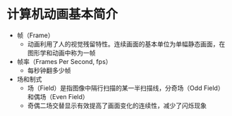 # 计算机动画基本简介

- 帧（Frame）
	- 动画利用了人的视觉残留特性。连续画面的基本单位为单幅静态画面，在图形学和动画中称为一帧
- 帧率（Frames Per Second, fps）
	- 每秒钟翻多少帧
- 场和制式
	- 场（Field）是指图像中隔行扫描的某一半扫描线，分奇场（Odd Field）和偶场（Even Field）
	- 奇偶二场交替显示有效提高了画面变化的连续性，减少了闪烁现象